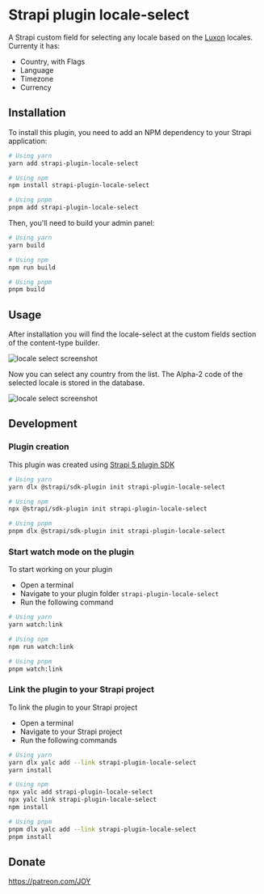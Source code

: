 # Strapi plugin locale-select

A Strapi custom field for selecting any locale based on the [Luxon](https://moment.github.io/luxon/) locales.
Currenty it has:
- Country, with Flags
- Language
- Timezone
- Currency

## Installation

To install this plugin, you need to add an NPM dependency to your Strapi application:

```sh
# Using yarn
yarn add strapi-plugin-locale-select

# Using npm
npm install strapi-plugin-locale-select

# Using pnpm
pnpm add strapi-plugin-locale-select
```

Then, you'll need to build your admin panel:

```sh
# Using yarn
yarn build

# Using npm
npm run build

# Using pnpm
pnpm build
```

## Usage

After installation you will find the locale-select at the custom fields section of the content-type builder.

![locale select screenshot](/assets/locale-select-custom-field.png)

Now you can select any country from the list. The Alpha-2 code of the selected locale is stored in the database.

![locale select screenshot](/assets/locale-select.png)

## Development

### Plugin creation

This plugin was created using [Strapi 5 plugin SDK](https://docs.strapi.io/dev-docs/plugins/development/plugin-sdk)

```sh
# Using yarn
yarn dlx @strapi/sdk-plugin init strapi-plugin-locale-select

# Using npm
npx @strapi/sdk-plugin init strapi-plugin-locale-select

# Using pnpm
pnpm dlx @strapi/sdk-plugin init strapi-plugin-locale-select
```

### Start watch mode on the plugin

To start working on your plugin

- Open a terminal
- Navigate to your plugin folder `strapi-plugin-locale-select`
- Run the following command

```sh
# Using yarn
yarn watch:link

# Using npm
npm run watch:link

# Using pnpm
pnpm watch:link
```

### Link the plugin to your Strapi project

To link the plugin to your Strapi project

- Open a terminal
- Navigate to your Strapi project
- Run the following commands

```sh
# Using yarn
yarn dlx yalc add --link strapi-plugin-locale-select
yarn install

# Using npm
npx yalc add strapi-plugin-locale-select
npx yalc link strapi-plugin-locale-select
npm install

# Using pnpm
pnpm dlx yalc add --link strapi-plugin-locale-select
pnpm install

```

## Donate
https://patreon.com/JOY



